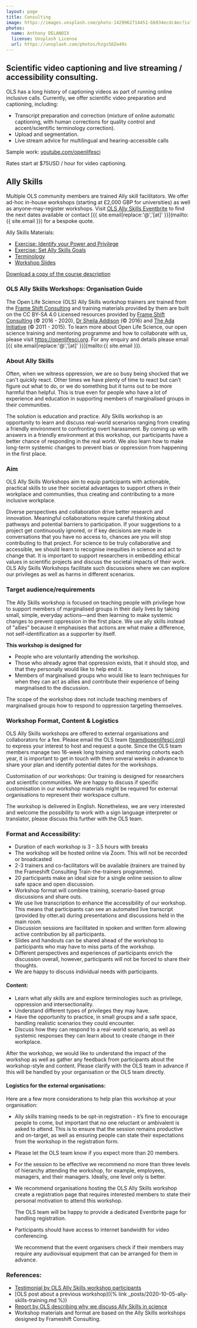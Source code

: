 ```yaml
---
layout: page
title: Consulting
image: https://images.unsplash.com/photo-1429962714451-bb934ecdc4ec?ixlib=rb-1.2.1&ixid=MnwxMjA3fDB8MHxwaG90by1wYWdlfHx8fGVufDB8fHx8&auto=format&fit=crop&w=1650&q=80
photos:
  name: Anthony DELANOIX
  license: Unsplash License
  url: https://unsplash.com/photos/hzgs56Ze49s
---
```


## Scientific video captioning and live streaming / accessibility consulting.

OLS has a long history of captioning videos as part of running online inclusive calls. Currently, we offer scientific video preparation and captioning, including: 

- Transcript preparation and correction (mixture of online automatic captioning, with human corrections for quality control and accent/scientific terminology correction). 
- Upload and segmentation. 
- Live stream advice for multilingual and hearing-accessible calls

Sample work: [youtube.com/openlifesci](https://www.youtube.com/c/OpenLifeSci/videos)

Rates start at $75USD / hour for video captioning. 

## Ally Skills

Multiple OLS community members are trained Ally skill facilitators. We offer ad-hoc in-house workshops (starting at £2,000 GBP for universities) as well as anyone-may-register workshops. Visit [OLS Ally Skills Eventbrite](https://www.eventbrite.com/cc/ally-skills-1223279) to find the next dates available or contact [{{ site.email|replace:'@','[at]' }}](mailto:{{ site.email }}) for a bespoke quote. 

Ally Skills Materials:  

- [Exercise: Identify your Power and Privilege](https://docs.google.com/document/d/1xlRf6265EovRoolY1DFLE4N7N_8jajNvDS9YT1_Nc_I/copy)
- [Exercise: Set Ally Skills Goals](https://docs.google.com/document/d/1k3iBHkPZ18NJQ5zrdWB5mERPXopm4trJeVIBNSQqhbY/copy)
- [Terminology](https://docs.google.com/document/d/1iGj11dxJJiAjpa_-Q9CZf1H4Htu-ojo2WUJYfVhK3NM/copy)
- [Workshop Slides](https://docs.google.com/presentation/d/1qOiSO6dcgYHxrVLm4ShvGbr8KgBNyYKT/edit#slide=id.p1)

[Download a copy of the course description](https://docs.google.com/document/d/1BfwarY5zR5jFBI_UemDfQdmcHS4nQViar95W2yt8fx8/edit?usp=sharing)

### OLS Ally Skills Workshops: Organisation Guide

The Open Life Science (OLS) Ally Skills workshop trainers are trained from the [Frame Shift Consulting](http://frameshiftconsulting.com) and training materials provided by them are built on the CC BY-SA 4.0 Licensed resources provided by [Frame Shift Consulting](http://frameshiftconsulting.com) (© 2016 - 2020), [Dr Sheila Addison](http://www.drsheilaaddison.com) (© 2016) and [The Ada Initiative](http://adainitiative.org) (© 2011 - 2015). To learn more about Open Life Science, our open science training and mentoring programme and how to collaborate with us, please visit https://openlifesci.org. For any enquiry and details please email [{{ site.email|replace:'@','[at]' }}](mailto:{{ site.email }}). 

### About Ally Skills

Often, when we witness oppression, we are so busy being shocked that we can't quickly react. Other times we have plenty of time to react but can’t figure out what to do, or we do something but it turns out to be more harmful than helpful. This is true even for people who have a lot of experience and education in supporting members of marginalised groups in their communities.

The solution is education and practice. Ally Skills workshop is an opportunity to learn and discuss real-world scenarios ranging from creating a friendly environment to confronting overt harassment. By coming up with answers in a friendly environment at this workshop, our participants have a better chance of responding in the real world. We also learn how to make long-term systemic changes to prevent bias or oppression from happening in the first place.

### Aim

OLS Ally Skills Workshops aim to equip participants with actionable, practical skills to use their societal advantages to support others in their workplace and communities, thus creating and contributing to a more inclusive workplace. 

Diverse perspectives and collaboration drive better research and innovation. Meaningful collaborations require careful thinking about pathways and potential barriers to participation. If your suggestions to a project get continuously ignored, or if key decisions are made in conversations that you have no access to, chances are you will stop contributing to that project. For science to be truly collaborative and accessible, we should learn to recognise inequities in science and act to change that. It is important to support researchers in embedding ethical values in scientific projects and discuss the societal impacts of their work. OLS Ally Skills Workshops facilitate such discussions where we can explore our privileges as well as harms in different scenarios.

### Target audience/requirements

The Ally Skills workshop is focused on teaching people with privilege how to support members of marginalised groups in their daily lives by taking small, simple, everyday actions—and then learning to make systemic changes to prevent oppression in the first place. We use ally skills instead of "allies" because it emphasises that actions are what make a difference, not self-identification as a supporter by itself.

**This workshop is designed for**
- People who are voluntarily attending the workshop.
- Those who already agree that oppression exists, that it should stop, and that they personally would like to help end it. 
- Members of marginalised groups who would like to learn techniques for when they can act as allies and contribute their experience of being marginalised to the discussion.

The scope of the workshop does not include teaching members of marginalised groups how to respond to oppression targeting themselves.

### Workshop Format, Content & Logistics

OLS Ally Skills workshops are offered to external organisations and collaborators for a fee. Please email the OLS team (team@openlifesci.org) to express your interest to host and request a quote. Since the OLS team members manage two 16-week long training and mentoring cohorts each year, it is important to get in touch with them several weeks in advance to share your plan and identify potential dates for the workshops.

Customisation of our workshops: Our training is designed for researchers and scientific communities. We are happy to discuss if specific customisation in our workshop materials might be required for external organisations to represent their workspace culture. 

The workshop is delivered in English. Nonetheless, we are very interested and welcome the possibility to work with a sign language interpreter or translator, please discuss this further with the OLS team.

### Format and Accessibility:

- Duration of each workshop is 3 - 3.5 hours with breaks 
- The workshop will be hosted online via Zoom. This will not be recorded or broadcasted
- 2-3 trainers and co-facilitators will be available (trainers are trained by the Frameshift Consulting Train-the-trainers programme).
- 20 participants make an ideal size for a single online session to allow safe space and open discussion. 
- Workshop format will combine training, scenario-based group discussions and share outs. 
- We use live transcription to enhance the accessibility of our workshop. This means that participants can see an automated live transcript (provided by otter.ai) during presentations and discussions held in the main room.
- Discussion sessions are facilitated in spoken and written form allowing active contribution by all participants. 
- Slides and handouts can be shared ahead of the workshop to participants who may have to miss parts of the workshop.
- Different perspectives and experiences of participants enrich the discussion overall, however, participants will not be forced to share their thoughts.
- We are happy to discuss individual needs with participants.

#### Content:

- Learn what ally skills are and explore terminologies such as privilege, oppression and intersectionality.
- Understand different types of privileges they may have.
- Have the opportunity to practice, in small groups and a safe space, handling realistic scenarios they could encounter.
- Discuss how they can respond to a real-world scenario, as well as systemic responses they can learn about to create change in their workplace.

After the workshop, we would like to understand the impact of the workshop as well as gather any feedback from participants about the workshop-style and content. Please clarify with the OLS team in advance if this will be handled by your organisation or the OLS team directly.

#### Logistics for the external organisations:

Here are a few more considerations to help plan this workshop at your organisation:

- Ally skills training needs to be opt-in registration - it’s fine to encourage people to come, but important that no one reluctant or ambivalent is asked to attend. This is to ensure that the session remains productive and on-target, as well as ensuring people can state their expectations from the workshop in the registration form. 
- Please let the OLS team know if you expect more than 20 members.
- For the session to be effective we recommend no more than three levels of hierarchy attending the workshop, for example, employees, managers, and their managers. Ideally, one level only is better. 
- We recommend organisations hosting the OLS Ally Skills workshop create a registration page that requires interested members to state their personal motivation to attend this workshop. 

   The OLS team will be happy to provide a dedicated Eventbrite page for handling registration.
- Participants should have access to internet bandwidth for video conferencing.

  We recommend that the event organisers check if their members may require any audiovisual equipment that can be arranged for them in advance.

### References:
- [Testimonial by OLS Ally Skills workshop participants](https://openworking.wordpress.com/2020/12/07/ally-skills-workshop/)
- [OLS post about a previous workshop]({% link _posts/2020-10-05-ally-skills-training.md %})
- [Report by OLS describing why we discuss Ally Skills in science](https://www.software.ac.uk/blog/2021-07-05-why-we-discuss-ally-skills-open-science)
- Workshop materials and format are based on the Ally Skills workshops designed by Frameshift Consulting.
